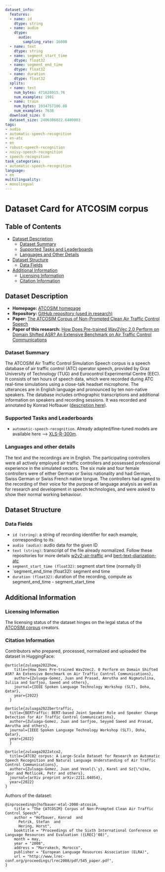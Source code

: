 ```yaml
---
dataset_info:
  features:
  - name: id
    dtype: string
  - name: audio
    dtype:
      audio:
        sampling_rate: 16000
  - name: text
    dtype: string
  - name: segment_start_time
    dtype: float32
  - name: segment_end_time
    dtype: float32
  - name: duration
    dtype: float32
  splits:
  - name: test
    num_bytes: 471628915.76
    num_examples: 1901
  - name: train
    num_bytes: 1934757106.88
    num_examples: 7638
  download_size: 0
  dataset_size: 2406386022.6400003
tags:
- audio
- automatic-speech-recognition
- en-atc
- en
- robust-speech-recognition
- noisy-speech-recognition
- speech-recognition
task_categories:
- automatic-speech-recognition  
language:
- en  
multilinguality:
- monolingual
---
```


# Dataset Card for ATCOSIM corpus
## Table of Contents

- [Dataset Description](#dataset-description)
  - [Dataset Summary](#dataset-summary)
  - [Supported Tasks and Leaderboards](#supported-tasks-and-leaderboards)
  - [Languages and Other Details](#languages-and-other-details)
- [Dataset Structure](#dataset-structure)
  - [Data Fields](#data-fields)
- [Additional Information](#additional-information)
  - [Licensing Information](#licensing-information)
  - [Citation Information](#citation-information)
  
## Dataset Description
- **Homepage:** [ATCOSIM homepage](https://www.spsc.tugraz.at/databases-and-tools/atcosim-air-traffic-control-simulation-speech-corpus.html)
- **Repository:** [GitHub repository (used in research)](https://github.com/idiap/w2v2-air-traffic)
- **Paper:** [The ATCOSIM Corpus of Non-Prompted Clean Air Traffic Control Speech](https://aclanthology.org/L08-1507/)
- **Paper of this research:** [How Does Pre-trained Wav2Vec 2.0 Perform on Domain Shifted ASR? An Extensive Benchmark on Air Traffic Control Communications](https://arxiv.org/abs/2203.16822)

### Dataset Summary

The ATCOSIM Air Traffic Control Simulation Speech corpus is a speech database of air traffic control (ATC) operator speech, provided by Graz University of Technology (TUG) and Eurocontrol Experimental Centre (EEC). It consists of ten hours of speech data, which were recorded during ATC real-time simulations using a close-talk headset microphone. The utterances are in English language and pronounced by ten non-native speakers. The database includes orthographic transcriptions and additional information on speakers and recording sessions. It was recorded and annotated by Konrad Hofbauer ([description here](https://www.spsc.tugraz.at/databases-and-tools/atcosim-air-traffic-control-simulation-speech-corpus.html)).

### Supported Tasks and Leaderboards

- `automatic-speech-recognition`. Already adapted/fine-tuned models are available here --> [XLS-R-300m](https://huggingface.co/Jzuluaga/wav2vec2-large-960h-lv60-self-en-atc-atcosim).

### Languages and other details
The text and the recordings are in English. The participating controllers were all actively employed air traffic controllers and possessed professional experience in the simulated sectors. The six male and four female controllers were of either German or Swiss nationality and had German, Swiss German or Swiss French native tongue. The controllers had agreed to the recording of their voice for the purpose of language analysis as well as for research and development in speech technologies, and were asked to show their normal working behaviour.

## Dataset Structure

### Data Fields

- `id (string)`: a string of recording identifier for each example, corresponding to its.
- `audio (audio)`: audio data for the given ID
- `text (string)`: transcript of the file already normalized. Follow these repositories for more details [w2v2-air-traffic](https://github.com/idiap/w2v2-air-traffic) and [bert-text-diarization-atc](https://github.com/idiap/bert-text-diarization-atc)
- `segment_start_time (float32)`: segment start time (normally 0)
- `segment_end_time (float32): segment end time
- `duration (float32)`: duration of the recording, compute as segment_end_time - segment_start_time

## Additional Information

### Licensing Information

The licensing status of the dataset hinges on the legal status of the [ATCOSIM corpus](https://www.spsc.tugraz.at/databases-and-tools/atcosim-air-traffic-control-simulation-speech-corpus.html) creators.

### Citation Information

Contributors who prepared, processed, normalized and uploaded the dataset in HuggingFace:

```
@article{zuluaga2022how,
    title={How Does Pre-trained Wav2Vec2. 0 Perform on Domain Shifted ASR? An Extensive Benchmark on Air Traffic Control Communications},
    author={Zuluaga-Gomez, Juan and Prasad, Amrutha and Nigmatulina, Iuliia and Sarfjoo, Saeed and others},
    journal={IEEE Spoken Language Technology Workshop (SLT), Doha, Qatar},
    year={2022}
  }

@article{zuluaga2022bertraffic,
  title={BERTraffic: BERT-based Joint Speaker Role and Speaker Change Detection for Air Traffic Control Communications},
  author={Zuluaga-Gomez, Juan and Sarfjoo, Seyyed Saeed and Prasad, Amrutha and others},
  journal={IEEE Spoken Language Technology Workshop (SLT), Doha, Qatar},
  year={2022}
  }

@article{zuluaga2022atco2,
  title={ATCO2 corpus: A Large-Scale Dataset for Research on Automatic Speech Recognition and Natural Language Understanding of Air Traffic Control Communications},
  author={Zuluaga-Gomez, Juan and Vesel{\`y}, Karel and Sz{\"o}ke, Igor and Motlicek, Petr and others},
  journal={arXiv preprint arXiv:2211.04054},
  year={2022}
}
```


Authors of the dataset:
```
@inproceedings{hofbauer-etal-2008-atcosim,
    title = "The {ATCOSIM} Corpus of Non-Prompted Clean Air Traffic Control Speech",
    author = "Hofbauer, Konrad  and
      Petrik, Stefan  and
      Hering, Horst",
    booktitle = "Proceedings of the Sixth International Conference on Language Resources and Evaluation ({LREC}'08)",
    month = may,
    year = "2008",
    address = "Marrakech, Morocco",
    publisher = "European Language Resources Association (ELRA)",
    url = "http://www.lrec-conf.org/proceedings/lrec2008/pdf/545_paper.pdf",
}
```
